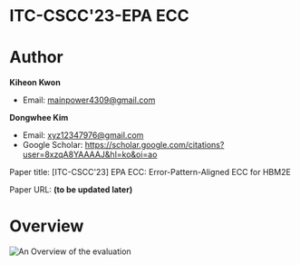 # ITC-CSCC'23-EPA ECC

# Author

**Kiheon Kwon** 
- Email: mainpower4309@gmail.com

**Dongwhee Kim**
- Email: xyz12347976@gmail.com
- Google Scholar: https://scholar.google.com/citations?user=8xzqA8YAAAAJ&hl=ko&oi=ao

Paper title: [ITC-CSCC'23] EPA ECC: Error-Pattern-Aligned ECC for HBM2E

Paper URL: **(to be updated later)**


# Overview
![An Overview of the evaluation](https://github.com/xyz123479/ACCESS_22-DRC/blob/main/DRC.png)
